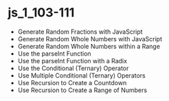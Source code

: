 # js_1_103-111
* Generate Random Fractions with JavaScript
* Generate Random Whole Numbers with JavaScript
* Generate Random Whole Numbers within a Range
* Use the parseInt Function
* Use the parseInt Function with a Radix
* Use the Conditional (Ternary) Operator
* Use Multiple Conditional (Ternary) Operators
* Use Recursion to Create a Countdown
* Use Recursion to Create a Range of Numbers
